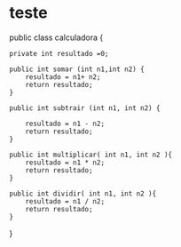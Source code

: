 # teste

public class calculadora {
	
	
	private int resultado =0;
	
	public int somar (int n1,int n2) {
		resultado = n1+ n2;
		return resultado;
	}
	
	public int subtrair (int n1, int n2) {
		
		resultado = n1 - n2;
		return resultado;
	}
	
	public int multiplicar( int n1, int n2 ){
		resultado = n1 * n2;
		return resultado;
	}
	
	public int dividir( int n1, int n2 ){
		resultado = n1 / n2;
		return resultado;
	}

	
	
	

}


